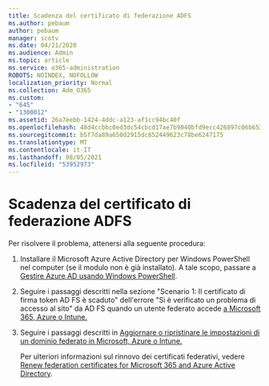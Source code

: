 ```yaml
---
title: Scadenza del certificato di federazione ADFS
ms.author: pebaum
author: pebaum
manager: scotv
ms.date: 04/21/2020
ms.audience: Admin
ms.topic: article
ms.service: o365-administration
ROBOTS: NOINDEX, NOFOLLOW
localization_priority: Normal
ms.collection: Adm_O365
ms.custom:
- "645"
- "1300012"
ms.assetid: 26a7eebb-1424-4ddc-a123-af1cc94bc40f
ms.openlocfilehash: 48d4ccbbc0ed3dc54cbcd17ae7b9040bfd9ecc426897c06b653bf40bc7d5e9b2
ms.sourcegitcommit: b5f7da89a650d2915dc652449623c78be6247175
ms.translationtype: MT
ms.contentlocale: it-IT
ms.lasthandoff: 08/05/2021
ms.locfileid: "53952973"
---
```

# <a name="adfs-federation-certificate-expiring"></a>Scadenza del certificato di federazione ADFS

Per risolvere il problema, attenersi alla seguente procedura:
  
1. Installare il Microsoft Azure Active Directory per Windows PowerShell nel computer (se il modulo non è già installato). A tale scopo, passare a [Gestire Azure AD usando Windows PowerShell](https://aka.ms/aadposh).

2. Seguire i passaggi descritti nella sezione "Scenario 1: Il certificato di firma token AD FS è scaduto" dell'errore "Si è verificato un problema di accesso al sito" da AD FS quando un utente federato accede [a Microsoft 365, Azure o Intune.](https://support.microsoft.com/help/2713898/there-was-a-problem-accessing-the-site-error-from-ad-fs-when-a-federat)

3. Seguire i passaggi descritti in [Aggiornare o ripristinare le impostazioni di un dominio federato in Microsoft, Azure o Intune.](https://docs.microsoft.com/office365/troubleshoot/security/update-federated-domain-office-365)

    Per ulteriori informazioni sul rinnovo dei certificati federativi, vedere [Renew federation certificates for Microsoft 365 and Azure Active Directory](https://docs.microsoft.com/azure/active-directory/connect/active-directory-aadconnect-o365-certs).
